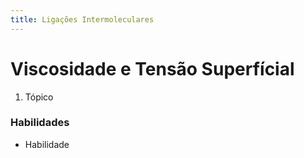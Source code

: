 ```yaml
---
title: Ligações Intermoleculares
---
```


# Viscosidade e Tensão Superfícial

1. Tópico

### Habilidades

- Habilidade
